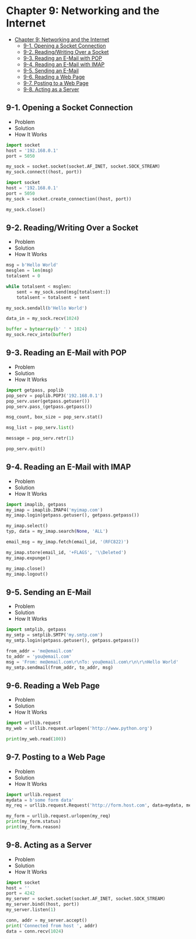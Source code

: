 
# Chapter 9: Networking and the Internet
<!-- toc orderedList:0 depthFrom:1 depthTo:6 -->

* [Chapter 9: Networking and the Internet](#chapter-9-networking-and-the-internet)
  * [9-1. Opening a Socket Connection](#9-1-opening-a-socket-connection)
  * [9-2. Reading/Writing Over a Socket](#9-2-readingwriting-over-a-socket)
  * [9-3. Reading an E-Mail with POP](#9-3-reading-an-e-mail-with-pop)
  * [9-4. Reading an E-Mail with IMAP](#9-4-reading-an-e-mail-with-imap)
  * [9-5. Sending an E-Mail](#9-5-sending-an-e-mail)
  * [9-6. Reading a Web Page](#9-6-reading-a-web-page)
  * [9-7. Posting to a Web Page](#9-7-posting-to-a-web-page)
  * [9-8. Acting as a Server](#9-8-acting-as-a-server)

<!-- tocstop -->


## 9-1. Opening a Socket Connection
* Problem
* Solution
* How It Works


```python
import socket
host = '192.168.0.1'
port = 5050
```


```python
my_sock = socket.socket(socket.AF_INET, socket.SOCK_STREAM)
my_sock.connect((host, port))
```


```python
import socket
host = '192.168.0.1'
port = 5050
my_sock = socket.create_connection((host, port))
```


```python
my_sock.close()
```

## 9-2. Reading/Writing Over a Socket
* Problem
* Solution
* How It Works


```python
msg = b'Hello World'
mesglen = len(msg)
totalsent = 0
```


```python
while totalsent < msglen:
    sent = my_sock.send(msg[totalsent:])
    totalsent = totalsent + sent
```


```python
my_sock.sendall(b'Hello World')
```


```python
data_in = my_sock.recv(1024)
```


```python
buffer = bytearray(b' ' * 1024)
my_sock.recv_into(buffer)
```

## 9-3. Reading an E-Mail with POP
* Problem
* Solution
* How It Works


```python
import getpass, poplib
pop_serv = poplib.POP3('192.168.0.1')
pop_serv.user(getpass.getuser())
pop_serv.pass_(getpass.getpass())
```


```python
msg_count, box_size = pop_serv.stat()
```


```python
msg_list = pop_serv.list()
```


```python
message = pop_serv.retr(1)
```


```python
pop_serv.quit()
```

## 9-4. Reading an E-Mail with IMAP
* Problem
* Solution
* How It Works


```python
import imaplib, getpass
my_imap = imaplib.IMAP4('myimap.com')
my_imap.login(getpass.getuser(), getpass.getpass())
```


```python
my_imap.select()
typ, data = my_imap.search(None, 'ALL')
```


```python
email_msg = my_imap.fetch(email_id, '(RFC822)')
```


```python
my_imap.store(email_id, '+FLAGS', '\\Deleted')
my_imap.expunge()
```


```python
my_imap.close()
my_imap.logout()
```

## 9-5. Sending an E-Mail
* Problem
* Solution
* How It Works


```python
import smtplib, getpass
my_smtp = smtplib.SMTP('my.smtp.com')
my_smtp.login(getpass.getuser(), getpass.getpass())
```


```python
from_addr = 'me@email.com'
to_addr = 'you@email.com'
msg = 'From: me@email.com\r\nTo: you@email.com\r\n\r\nHello World'
my_smtp.sendmail(from_addr, to_addr, msg)
```

## 9-6. Reading a Web Page
* Problem
* Solution
* How It Works


```python
import urllib.request
my_web = urllib.request.urlopen('http://www.python.org')
```


```python
print(my_web.read(100))
```

## 9-7. Posting to a Web Page
* Problem
* Solution
* How It Works


```python
import urllib.request
mydata = b'some form data'
my_req = urllib.request.Request('http://form.host.com', data=mydata, method='POST')
```


```python
my_form = urllib.request.urlopen(my_req)
print(my_form.status)
print(my_form.reason)
```

## 9-8. Acting as a Server
* Problem
* Solution
* How It Works


```python
import socket
host = ''
port = 4242
my_server = socket.socket(socket.AF_INET, socket.SOCK_STREAM)
my_server.bind((host, port))
my_server.listen(1)
```


```python
conn, addr = my_server.accept()
print('Connected from host ', addr)
data = conn.recv(1024)
```
